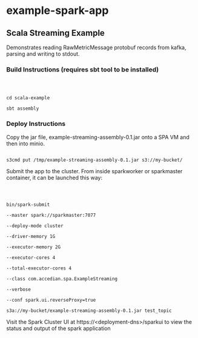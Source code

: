# example-spark-app


## Scala Streaming Example
Demonstrates reading RawMetricMessage protobuf records from kafka, parsing and writing to stdout.

### Build Instructions (requires sbt tool to be installed)

<code>

cd scala-example \
sbt assembly 
</code>

### Deploy Instructions
Copy the jar file, example-streaming-assembly-0.1.jar onto a SPA VM and then into minio.

<code>
s3cmd put /tmp/example-streaming-assembly-0.1.jar s3://my-bucket/
</code>

Submit the app to the cluster. From inside sparkworker or sparkmaster container, it can be launched this way:

<code>

bin/spark-submit \
--master spark://sparkmaster:7077 \
--deploy-mode cluster \
--driver-memory 1G \
--executor-memory 2G \
--executor-cores 4 \
--total-executor-cores 4 \
--class com.accedian.spa.ExampleStreaming \
--verbose \
--conf spark.ui.reverseProxy=true \
s3a://my-bucket/example-streaming-assembly-0.1.jar test_topic
</code>

Visit the Spark Cluster UI at https://\<deployment-dns>/sparkui to view the status and output of the spark application